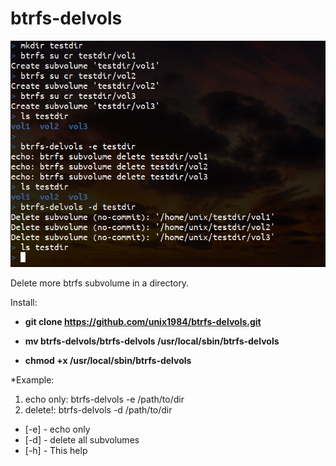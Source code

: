# btrfs-delvols

![btrfs-delvols_example](https://raw.githubusercontent.com/unix1984/btrfs-delvols/main/btrfs-delvols_example.png)



Delete more btrfs subvolume in a directory.



Install:  
  
    
  - **git clone https://github.com/unix1984/btrfs-delvols.git**
    
  - **mv btrfs-delvols/btrfs-delvols /usr/local/sbin/btrfs-delvols**
    
  - **chmod +x /usr/local/sbin/btrfs-delvols**
 


*Example:
1) echo only: btrfs-delvols -e /path/to/dir
2) delete!: btrfs-delvols -d /path/to/dir

* [-e] - echo only
* [-d] - delete all subvolumes
* [-h] - This help



